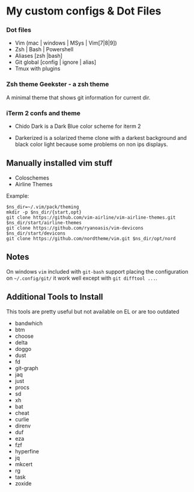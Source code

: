 # My custom configs & Dot Files

### Dot files

* Vim (mac | windows | MSys | Vim[7|8|9])
* Zsh | Bash | Powershell
* Aliases [zsh |bash]
* Git global [config | ignore | alias]
* Tmux with plugins

### Zsh theme Geekster - a zsh theme

A minimal theme that shows git information for current dir.

### iTerm 2 confs and theme

- Chido Dark is a Dark Blue color scheme for iterm 2

- Darkerized is a solarized theme clone with a darkest background and black color light because some problems
on non ips displays.


## Manually installed vim stuff

- Coloschemes
- Airline Themes

Example:
```
$ns_dir=~/.vim/pack/theming
mkdir -p $ns_dir/{start,opt}
git clone https://github.com/vim-airline/vim-airline-themes.git $ns_dir/start/airline-themes
git clone https://github.com/ryanoasis/vim-devicons $ns_dir/start/devicons
git clone https://github.com/nordtheme/vim.git $ns_dir/opt/nord
```

## Notes

On windows `vim` included with `git-bash` support placing the configuration on `~/.config/git/` it work well except with `git difftool ...`. 

## Additional Tools to Install

This tools are pretty useful but not available on EL or are too outdated
- bandwhich
- btm
- choose
- delta
- doggo
- dust
- fd
- git-graph
- jaq
- just
- procs
- sd
- xh
- bat
- cheat
- curlie
- direnv
- duf
- eza
- fzf
- hyperfine
- jq
- mkcert
- rg
- task
- zoxide
